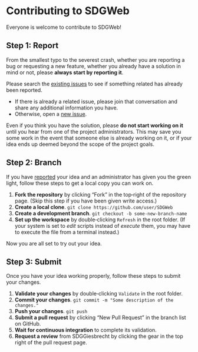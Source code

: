 <!--
 CONTRIBUTING.md

 This source file is part of the SDGWeb open source project.
 https://sdggiesbrecht.github.io/SDGWeb

 Copyright ©2018–2019 Jeremy David Giesbrecht and the SDGWeb project contributors.

 Soli Deo gloria.

 Licensed under the Apache Licence, Version 2.0.
 See http://www.apache.org/licenses/LICENSE-2.0 for licence information.
 -->

# Contributing to SDGWeb

Everyone is welcome to contribute to SDGWeb!

## Step 1: Report

From the smallest typo to the severest crash, whether you are reporting a bug or requesting a new feature, whether you already have a solution in mind or not, please **always start by reporting it**.

Please search the [existing issues](../../issues) to see if something related has already been reported.

- If there is already a related issue, please join that conversation and share any additional information you have.
- Otherwise, open a [new issue](../../issues/new).

Even if you think you have the solution, please **do not start working on it** until you hear from one of the project administrators. This may save you some work in the event that someone else is already working on it, or if your idea ends up deemed beyond the scope of the project goals.

## Step 2: Branch

If you have [reported](#step-1-report) your idea and an administrator has given you the green light, follow these steps to get a local copy you can work on.

1. **Fork the repository** by clicking “Fork” in the top‐right of the repository page. (Skip this step if you have been given write access.)
2. **Create a local clone**. `git clone https://github.com/user/SDGWeb`
3. **Create a development branch**. `git checkout -b some‐new‐branch‐name`
4. **Set up the workspace** by double‐clicking `Refresh` in the root folder. (If your system is set to *edit* scripts instead of *execute* them, you may have to execute the file from a terminal instead.)

Now you are all set to try out your idea.

## Step 3: Submit

Once you have your idea working properly, follow these steps to submit your changes.

1. **Validate your changes** by double‐clicking `Validate` in the root folder.
2. **Commit your changes**. `git commit -m "Some description of the changes."`
3. **Push your changes**. `git push`
4. **Submit a pull request** by clicking “New Pull Request” in the branch list on GitHub.
5. **Wait for continuous integration** to complete its validation.
6. **Request a review** from SDGGiesbrecht by clicking the gear in the top right of the pull request page.
